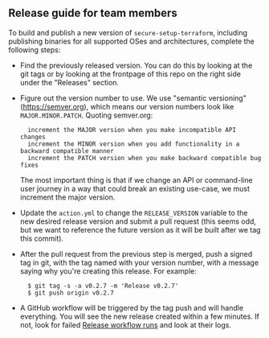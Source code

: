 ## Release guide for team members

To build and publish a new version of `secure-setup-terraform`, including publishing binaries for
all supported OSes and architectures, complete the following steps:

- Find the previously released version. You can do this by looking at the git
  tags or by looking at the frontpage of this repo on the right side under the
  "Releases" section.

- Figure out the version number to use. We use "semantic versioning"
  (https://semver.org), which means our version numbers look like
  `MAJOR.MINOR.PATCH`. Quoting semver.org:

        increment the MAJOR version when you make incompatible API changes
        increment the MINOR version when you add functionality in a backward compatible manner
        increment the PATCH version when you make backward compatible bug fixes

  The most important thing is that if we change an API or command-line user
  journey in a way that could break an existing use-case, we must increment the
  major version.

- Update the `action.yml` to change the `RELEASE_VERSION` variable to the new desired release version
  and submit a pull request (this seems odd, but we want to reference the future version as it will
  be built after we tag this commit).

- After the pull request from the previous step is merged, push a signed tag in git, with
  the tag named with your version number, with a
  message saying why you're creating this release. For example:

        $ git tag -s -a v0.2.7 -m 'Release v0.2.7'
        $ git push origin v0.2.7

- A GitHub workflow will be triggered by the tag push and will handle
  everything. You will see the new release created within a few minutes. If not,
  look for failed [Release workflow runs](https://github.com/abcxyz/secure-setup-terraform/actions/workflows/release.yml)
  and look at their logs.

